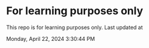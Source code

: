 # For learning purposes only
This repo is for learning purposes only.
Last updated at

Monday, April 22, 2024 3:30:44 PM

